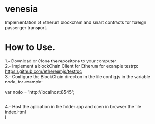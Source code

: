 # venesia
Implementation of Etherum blockchain and smart contracts for foreign passenger transport.

# How to Use.<br/>

1.- Download or Clone the repositorie to your computer.<br/>
2.- Implement a blockChain Client for Etherum for example testrpc https://github.com/ethereumjs/testrpc<br/>
3.- Configure the BlockChain direction in the file config.js in the variable node, for example:<br/> 
<br/> 
      var nodo = 'http://localhost:8545';
      
<br/> 
4.- Host the aplication in the folder app and open in browser the file index.html
<br />
I
